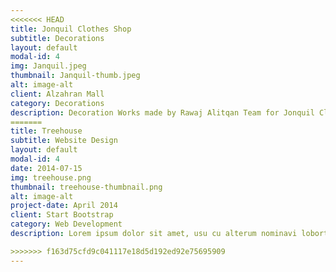 ```yaml
---
<<<<<<< HEAD
title: Jonquil Clothes Shop
subtitle: Decorations
layout: default
modal-id: 4
img: Janquil.jpeg
thumbnail: Janquil-thumb.jpeg
alt: image-alt
client: Alzahran Mall
category: Decorations
description: Decoration Works made by Rawaj Alitqan Team for Jonquil Clothes Shop in Alzahran Mall.
=======
title: Treehouse
subtitle: Website Design
layout: default
modal-id: 4
date: 2014-07-15
img: treehouse.png
thumbnail: treehouse-thumbnail.png
alt: image-alt
project-date: April 2014
client: Start Bootstrap
category: Web Development
description: Lorem ipsum dolor sit amet, usu cu alterum nominavi lobortis. At duo novum diceret. Tantas apeirian vix et, usu sanctus postulant inciderint ut, populo diceret necessitatibus in vim. Cu eum dicam feugiat noluisse.

>>>>>>> f163d75cfd9c041117e18d5d192ed92e75695909
---
```

